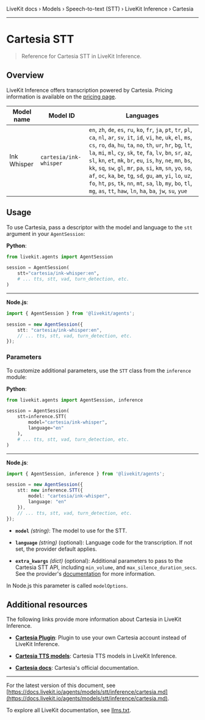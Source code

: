 LiveKit docs › Models › Speech-to-text (STT) › LiveKit Inference › Cartesia

---

# Cartesia STT

> Reference for Cartesia STT in LiveKit Inference.

## Overview

LiveKit Inference offers transcription powered by Cartesia. Pricing information is available on the [pricing page](https://livekit.io/pricing/inference#stt).

| Model name | Model ID | Languages |
| -------- | -------- | --------- |
| Ink Whisper | `cartesia/ink-whisper` | `en`, `zh`, `de`, `es`, `ru`, `ko`, `fr`, `ja`, `pt`, `tr`, `pl`, `ca`, `nl`, `ar`, `sv`, `it`, `id`, `vi`, `he`, `uk`, `el`, `ms`, `cs`, `ro`, `da`, `hu`, `ta`, `no`, `th`, `ur`, `hr`, `bg`, `lt`, `la`, `mi`, `ml`, `cy`, `sk`, `te`, `fa`, `lv`, `bn`, `sr`, `az`, `sl`, `kn`, `et`, `mk`, `br`, `eu`, `is`, `hy`, `ne`, `mn`, `bs`, `kk`, `sq`, `sw`, `gl`, `mr`, `pa`, `si`, `km`, `sn`, `yo`, `so`, `af`, `oc`, `ka`, `be`, `tg`, `sd`, `gu`, `am`, `yi`, `lo`, `uz`, `fo`, `ht`, `ps`, `tk`, `nn`, `mt`, `sa`, `lb`, `my`, `bo`, `tl`, `mg`, `as`, `tt`, `haw`, `ln`, `ha`, `ba`, `jw`, `su`, `yue` |

## Usage

To use Cartesia, pass a descriptor with the model and language to the `stt` argument in your `AgentSession`:

**Python**:

```python
from livekit.agents import AgentSession

session = AgentSession(
    stt="cartesia/ink-whisper:en",
    # ... tts, stt, vad, turn_detection, etc.
)

```

---

**Node.js**:

```typescript
import { AgentSession } from '@livekit/agents';

session = new AgentSession({
    stt: "cartesia/ink-whisper:en",
    // ... tts, stt, vad, turn_detection, etc.
});

```

### Parameters

To customize additional parameters, use the `STT` class from the `inference` module:

**Python**:

```python
from livekit.agents import AgentSession, inference

session = AgentSession(
    stt=inference.STT(
        model="cartesia/ink-whisper", 
        language="en"
    ),
    # ... tts, stt, vad, turn_detection, etc.
)

```

---

**Node.js**:

```typescript
import { AgentSession, inference } from '@livekit/agents';

session = new AgentSession({
    stt: new inference.STT({ 
        model: "cartesia/ink-whisper", 
        language: "en" 
    }),
    // ... tts, stt, vad, turn_detection, etc.
});

```

- **`model`** _(string)_: The model to use for the STT.

- **`language`** _(string)_ (optional): Language code for the transcription. If not set, the provider default applies.

- **`extra_kwargs`** _(dict)_ (optional): Additional parameters to pass to the Cartesia STT API, including `min_volume`, and `max_silence_duration_secs`. See the provider's [documentation](#additional-resources) for more information.

In Node.js this parameter is called `modelOptions`.

## Additional resources

The following links provide more information about Cartesia in LiveKit Inference.

- **[Cartesia Plugin](https://docs.livekit.io/agents/models/stt/plugins/cartesia.md)**: Plugin to use your own Cartesia account instead of LiveKit Inference.

- **[Cartesia TTS models](https://docs.livekit.io/agents/models/tts/inference/cartesia.md)**: Cartesia TTS models in LiveKit Inference.

- **[Cartesia docs](https://cartesia.ai/docs)**: Cartesia's official documentation.

---


For the latest version of this document, see [https://docs.livekit.io/agents/models/stt/inference/cartesia.md](https://docs.livekit.io/agents/models/stt/inference/cartesia.md).

To explore all LiveKit documentation, see [llms.txt](https://docs.livekit.io/llms.txt).